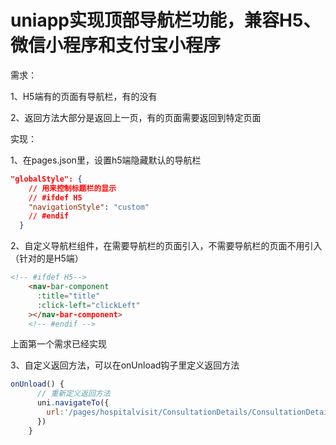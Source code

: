 # uniapp实现顶部导航栏功能，兼容H5、微信小程序和支付宝小程序

需求：

1、H5端有的页面有导航栏，有的没有

2、返回方法大部分是返回上一页，有的页面需要返回到特定页面

实现：

1、在pages.json里，设置h5端隐藏默认的导航栏

```json
"globalStyle": {
    // 用来控制标题栏的显示
    // #ifdef H5
    "navigationStyle": "custom"
    // #endif
  }
```

2、自定义导航栏组件，在需要导航栏的页面引入，不需要导航栏的页面不用引入（针对的是H5端）

```html
<!-- #ifdef H5-->
    <nav-bar-component
      :title="title"
      :click-left="clickLeft"
    ></nav-bar-component>
    <!-- #endif -->
```

上面第一个需求已经实现

3、自定义返回方法，可以在onUnload钩子里定义返回方法

```js
onUnload() {
      // 重新定义返回方法
      uni.navigateTo({
        url:'/pages/hospitalvisit/ConsultationDetails/ConsultationDetails'
      })
    }
```
